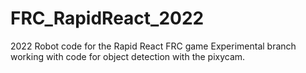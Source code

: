 # FRC_RapidReact_2022
2022 Robot code for the Rapid React FRC game
Experimental branch working with code for object detection with the pixycam.
